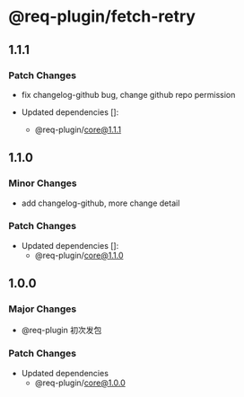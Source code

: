 # @req-plugin/fetch-retry

## 1.1.1

### Patch Changes

- fix changelog-github bug, change github repo permission

- Updated dependencies []:
  - @req-plugin/core@1.1.1

## 1.1.0

### Minor Changes

- add changelog-github, more change detail

### Patch Changes

- Updated dependencies []:
  - @req-plugin/core@1.1.0

## 1.0.0

### Major Changes

- @req-plugin 初次发包

### Patch Changes

- Updated dependencies
  - @req-plugin/core@1.0.0
